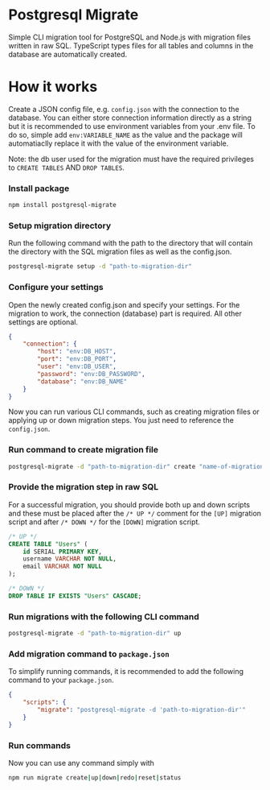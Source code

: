 # Postgresql Migrate

Simple CLI migration tool for PostgreSQL and Node.js with migration files written in raw SQL. TypeScript types files for all tables and columns in the database are automatically created.

# How it works

Create a JSON config file, e.g. `config.json` with the connection to the database. You can either store connection information directly as a string but it is recommended to use environment variables from your .env file. To do so, simple add `env:VARIABLE_NAME` as the value and the package will automatiaclly replace it with the value of the environment variable.

Note: the db user used for the migration must have the required privileges to `CREATE TABLES` AND `DROP TABLES`.

### Install package

```bash
npm install postgresql-migrate
```

### Setup migration directory

Run the following command with the path to the directory that will contain the directory with the SQL migration files as well as the config.json.

```bash
postgresql-migrate setup -d "path-to-migration-dir"
```

### Configure your settings

Open the newly created config.json and specify your settings. For the migration to work, the connection (database) part is required. All other settings are optional.

```json
{
    "connection": {
        "host": "env:DB_HOST",
        "port": "env:DB_PORT",
        "user": "env:DB_USER",
        "password": "env:DB_PASSWORD",
        "database": "env:DB_NAME"
    }
}
```

Now you can run various CLI commands, such as creating migration files or applying up or down migration steps. You just need to reference the `config.json`.

### Run command to create migration file

```bash
postgresql-migrate -d "path-to-migration-dir" create "name-of-migration-file"

```

### Provide the migration step in raw SQL

For a successful migration, you should provide both up and down scripts and these must be placed after the `/* UP */` comment for the `[UP]` migration script and after `/* DOWN */` for the `[DOWN]` migration script.

```sql
/* UP */
CREATE TABLE "Users" (
    id SERIAL PRIMARY KEY,
    username VARCHAR NOT NULL,
    email VARCHAR NOT NULL
);

/* DOWN */
DROP TABLE IF EXISTS "Users" CASCADE;

```

### Run migrations with the following CLI command

```bash
postgresql-migrate -d "path-to-migration-dir" up
```

### Add migration command to `package.json`

To simplify running commands, it is recommended to add the following command to your `package.json`.

```json
{
    "scripts": {
        "migrate": "postgresql-migrate -d 'path-to-migration-dir'"
    }
}
```

### Run commands

Now you can use any command simply with

```bash
npm run migrate create|up|down|redo|reset|status
```
